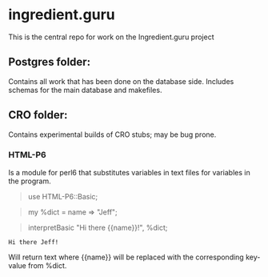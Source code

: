 
# ingredient.guru
This is the central repo for work on the Ingredient.guru project

## Postgres folder:
Contains all work that has been done on the database side. Includes schemas for the main database and makefiles.

## CRO folder:
Contains experimental builds of CRO stubs; may be bug prone.

### HTML-P6
Is a module for perl6 that substitutes variables in text files for variables in the program. 

> use HTML-P6::Basic;

> my %dict = name => "Jeff";

> interpretBasic "Hi there {{name}}!", %dict;

    Hi there Jeff!

Will return text where {{name}} will be replaced with the corresponding key-value from %dict.
